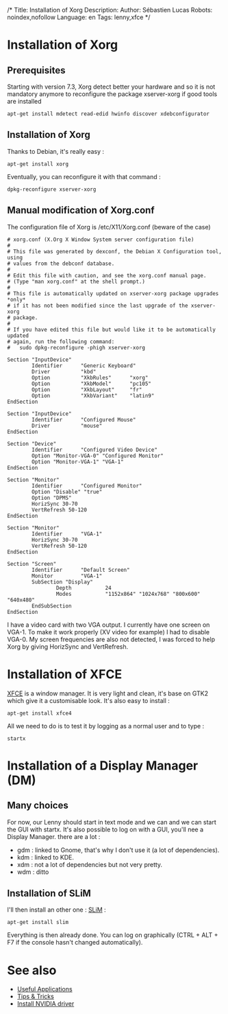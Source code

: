 /*
Title: Installation of Xorg
Description: 
Author: Sébastien Lucas
Robots: noindex,nofollow
Language: en
Tags: lenny,xfce
*/
# Installation of Xorg

## Prerequisites
Starting with version 7.3, Xorg detect better your hardware and so it is not mandatory anymore to reconfigure the package xserver-xorg if good tools are installed

```
apt-get install mdetect read-edid hwinfo discover xdebconfigurator
```

## Installation of Xorg

Thanks to Debian, it's really easy :

```
apt-get install xorg
```

Eventually, you can reconfigure it with that command :

```
dpkg-reconfigure xserver-xorg
```

## Manual modification of Xorg.conf

The configuration file of Xorg is /etc/X11/Xorg.conf (beware of the case)

```
# xorg.conf (X.Org X Window System server configuration file)
#
# This file was generated by dexconf, the Debian X Configuration tool, using
# values from the debconf database.
#
# Edit this file with caution, and see the xorg.conf manual page.
# (Type "man xorg.conf" at the shell prompt.)
#
# This file is automatically updated on xserver-xorg package upgrades *only*
# if it has not been modified since the last upgrade of the xserver-xorg
# package.
#
# If you have edited this file but would like it to be automatically updated
# again, run the following command:
#   sudo dpkg-reconfigure -phigh xserver-xorg

Section "InputDevice"
        Identifier      "Generic Keyboard"
        Driver          "kbd"
        Option          "XkbRules"      "xorg"
        Option          "XkbModel"      "pc105"
        Option          "XkbLayout"     "fr"
        Option          "XkbVariant"    "latin9"
EndSection

Section "InputDevice"
        Identifier      "Configured Mouse"
        Driver          "mouse"
EndSection

Section "Device"
        Identifier      "Configured Video Device"
        Option "Monitor-VGA-0" "Configured Monitor"
        Option "Monitor-VGA-1" "VGA-1"
EndSection

Section "Monitor"
        Identifier      "Configured Monitor"
        Option "Disable" "true"
        Option "DPMS"
        HorizSync 30-70
        VertRefresh 50-120
EndSection

Section "Monitor"
        Identifier      "VGA-1"
        HorizSync 30-70
        VertRefresh 50-120
EndSection

Section "Screen"
        Identifier      "Default Screen"
        Monitor         "VGA-1"
        SubSection "Display"
                Depth           24
                Modes           "1152x864" "1024x768" "800x600" "640x480"
        EndSubSection
EndSection
```

I have a video card with two VGA output. I currently have one screen on VGA-1. To make it work properly (XV video for example) I had to disable VGA-0. My screen frequencies are also not detected, I was forced to help Xorg by giving HorizSync and VertRefresh.

# Installation of XFCE

[XFCE](http://www.xfce.org) is a window manager. It is very light and clean, it's base on GTK2 which give it a customisable look.
It's also easy to install :

```
apt-get install xfce4
```

All we need to do is to test it by logging as a normal user and to type :

```
startx
```

# Installation of a Display Manager (DM)

## Many choices
For now, our Lenny should start in text mode and we can and we can start the GUI with startx. It's also possible to log on with a GUI, you'll nee a Display Manager. there are a lot :
*	gdm : linked to Gnome, that's why I don't use it (a lot of dependencies).
*	kdm : linked to KDE.
*	xdm : not a lot of dependencies but not very pretty.
*	wdm : ditto

## Installation of SLiM

I'll then install an other one : [SLiM](http://slim.berlios.de/) : 

```
apt-get install slim
```

Everything is then already done. You can log on graphically (CTRL + ALT + F7 if the console hasn't changed automatically).

# See also

*	[Useful Applications](/en/debian/xfce-applications)
*	[Tips & Tricks](/en/debian/tips)
*	[Install NVIDIA driver](/en/debian/nvidia)

